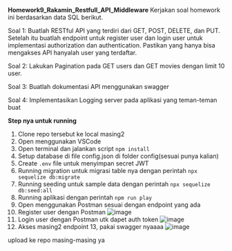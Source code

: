 **Homework9_Rakamin_Restfull_API_Middleware**
Kerjakan soal homework ini berdasarkan data SQL berikut.

Soal 1: Buatlah RESTful API yang terdiri dari GET, POST, DELETE, dan PUT. Setelah itu buatlah 
endpoint untuk register user dan login user untuk implementasi authorization dan 
authentication. Pastikan yang hanya bisa mengakses API hanyalah user yang terdaftar.

Soal 2: Lakukan Pagination pada GET users dan GET movies dengan limit 10 user.

Soal 3: Buatlah dokumentasi API menggunakan swagger

Soal 4: Implementasikan Logging server pada aplikasi yang teman-teman buat

**Step nya untuk running**

1. Clone repo tersebut ke local masing2
2. Open menggunakan VSCode
3. Open terminal dan jalankan script `npm install`
4. Setup database di file config.json di folder config(sesuai punya kalian)
5. Create `.env` file untuk menyimpan secret JWT
6. Running migration untuk migrasi table nya dengan perintah `npx sequelize db:migrate`
7. Running seeding untuk sample data dengan perintah `npx sequelize db:seed:all`
8. Running aplikasi dengan perintah `npm run play`
9. Open menggunakan Postman sesuai dengan endpoint yang ada
10. Register user dengan Postman
    ![image](https://github.com/zcdanny/Homework9_Rakamin_Restfull_API_Middleware/assets/100658079/7b6d29f1-3e91-48de-b4bd-0825b81f99d8)
12. Login user dengan Postman utk dapet auth token
    ![image](https://github.com/zcdanny/Homework9_Rakamin_Restfull_API_Middleware/assets/100658079/b91ab727-3ee7-4eab-974d-360a8ff3ff0c)
13. Akses masing2 endpoint 
13, pakai swagger nyaaaa
![image](https://github.com/zcdanny/Homework9_Rakamin_Restfull_API_Middleware/assets/100658079/2ff9342d-de92-4db6-9117-6c09b504782f)

upload ke repo masing-masing ya
